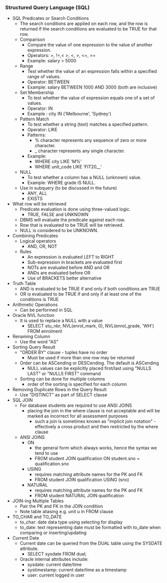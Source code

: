 ### Structured Query Language (SQL)
- SQL Predicates or Search Conditions
  - The search conditions are applied on each row, and the row is returned if the search conditions are evaluated to be TRUE for that row.
  - Comparison
    - Compare the value of one expression to the value of another expression.
    - Operators: =, !=,< >, <, >, <=, >=
    - Example: salary > 5000
  - Range
    - Test whether the value of an expression falls within a specified range of values.
    - Operator: BETWEEN
    - Example: salary BETWEEN 1000 AND 3000 (both are inclusive)
  - Set Membership
    - To test whether the value of expression equals one of a set of values.
    - Operator: IN
    - Example : city IN ('Melbourne', 'Sydney')
  - Pattern Match
    - To test whether a string (text) matches a specified pattern.
    - Operator: LIKE
    - Patterns:
      - % character represents any sequence of zero or more character.
      - _ character represents any single character.
    - Example:
      - WHERE city LIKE 'M%'
      - WHERE unit_code LIKE 'FIT20__'
  - NULL
    - To test whether a column has a NULL (unknown) value.
    - Example: WHERE grade IS NULL.
  - Use in subquery (to be discussed in the future)
    - ANY, ALL
    - EXISTS
- What row will be retrieved
  - Predicate evaluation is done using three-valued logic.
    - TRUE, FALSE and UNKNOWN
  - DBMS will evaluate the predicate against each row.
  - Row that is evaluated to be TRUE will be retrieved.
  - NULL is considered to be UNKNOWN.
- Combining Predicates
  - Logical operators
    - AND, OR, NOT
  - Rules
    - An expression is evaluated LEFT to RIGHT
    - Sub-expression in brackets are evaluated first
    - NOTs are evaluated before AND and OR
    - ANDs are evaluated before OR
    - Use of BRACKETS better alternative
- Truth Table
  - AND is evaluated to be TRUE if and only if both conditions are TRUE
  - OR is evaluated to be TRUE if and only if at least one of the conditions is TRUE
- Arithmetic Operations
  - Can be performed in SQL
- Oracle NVL function
  - It is used to replace a NULL with a value
    - SELECT stu_nbr, NVL(enrol_mark, 0), NVL(enrol_grade, 'WH') FROM enrolment
- Renaming Column
  - Use the word "AS"
- Sorting Query Result
  - "ORDER BY" clause - tuples have no order
    - Must be used if more than one row may be returned
  - Order can be ASCending or DESCending. The default is ASCending
    - NULL values can be explicitly placed first/last using "NULLS LAST" or "NULLS FIRST" command
  - Sorting can be done for multiple columns
    - order of the sorting is specified for each column
- Removing Duplicate Rows in the Query Result
  - Use "DISTINCT" as part of SELECT clause
- SQL JOIN
  - For database students are required to use ANSI JOINS
    - placing the join in the where clause is not acceptable and will be marked as incorrect for all assessment purposes
      - such a join is sometimes known as "implicit join notation" - effectively a cross product and then restricted by the where clause
  - ANSI JOINS
    - ON
      - the general form which always works, hence the syntax we tend to use
      - FROM student JOIN qualification ON student.sno = qualification.sno
    - USING
      - requires matching attribute names for the PK and FK
      - FROM student JOIN qualification USING (sno)
    - NATURAL
      - requires matching attribute names for the PK and FK
      - FROM student NATURAL JOIN qualification
- JOIN-ing Multiple Tables
  - Pair the PK and FK in the JOIN condition
  - Note table aliasing e.g. unit u in FROM clause
- TO_CHAR and TO_DATE
  - to_char: date data type using selecting for display
  - to_date: text representing date must be formatted with to_date when comparing or inserting/updating
- Current Date
  - Current date can be queried from the DUAL table using the SYSDATE attribute.
    - SELECT sysdate FROM dual;
  - Oracle internal attributes include:
    - sysdate: current date/time
    - systimestamp: current date/time as a timestamp
    - user: current logged in user
